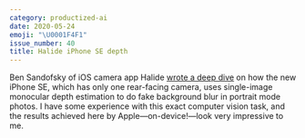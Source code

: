 ```yaml
---
category: productized-ai
date: 2020-05-24
emoji: "\U0001F4F1"
issue_number: 40
title: Halide iPhone SE depth
---
```


Ben Sandofsky of iOS camera app Halide [wrote a deep dive](https://blog.halide.cam/iphone-se-the-one-eyed-king-96713d65a3b1?utm_campaign=Dynamically%20Typed&utm_medium=email&utm_source=Revue%20newsletter) on how the new iPhone SE, which has only one rear-facing camera, uses single-image monocular depth estimation to do fake background blur in portrait mode photos.
I have some experience with this exact computer vision task, and the results achieved here by Apple—on-device!—look very impressive to me.